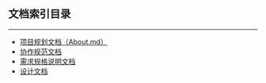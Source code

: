 
## 文档索引目录
***
* [项目规划文档（About.md）]()
* [协作规范文档](https://github.com/SYSU-BroneTiki/Documents/blob/master/doc/%E5%8D%8F%E4%BD%9C%E8%A7%84%E8%8C%83.md)
* [需求规格说明文档]()
* [设计文档]()
